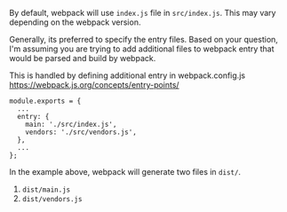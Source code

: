 By default, webpack will use `index.js` file in `src/index.js`. This may vary depending on the webpack version. 

Generally, its preferred to specify the entry files. Based on your question, I'm assuming you are trying to add additional files to webpack entry that would be parsed and build by webpack. 


This is handled by defining additional entry in webpack.config.js
https://webpack.js.org/concepts/entry-points/

``` lang-js
module.exports = {
  ...
  entry: {
    main: './src/index.js',
    vendors: './src/vendors.js',
  },
  ...
};
```

In the example above, webpack will generate two files in `dist/`. 
1) `dist/main.js`
2) `dist/vendors.js`
